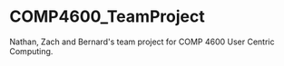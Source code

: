 # COMP4600_TeamProject
Nathan, Zach and Bernard's team project for COMP 4600 User Centric Computing.
